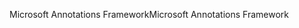 <span data-ttu-id="9f56b-101">Microsoft Annotations Framework</span><span class="sxs-lookup"><span data-stu-id="9f56b-101">Microsoft Annotations Framework</span></span>